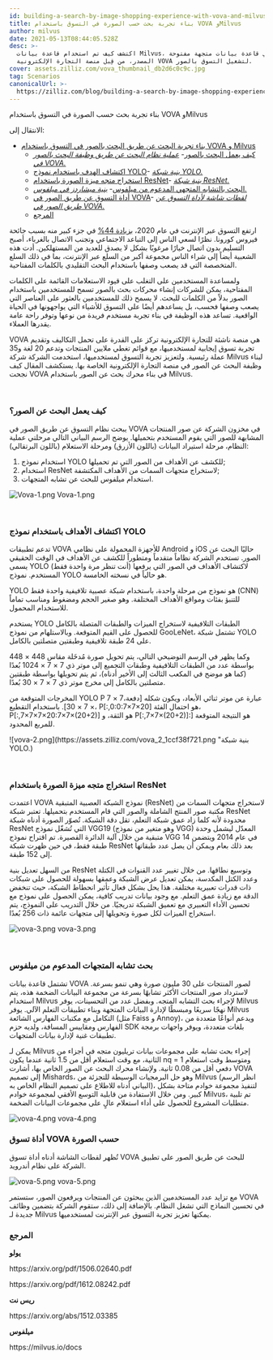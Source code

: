 ```yaml
---
id: building-a-search-by-image-shopping-experience-with-vova-and-milvus.md
title: بناء تجربة بحث حسب الصورة في التسوق باستخدام VOVA وMilvus
author: milvus
date: 2021-05-13T08:44:05.528Z
desc: >-
  اكتشف كيف تم استخدام قاعدة بيانات Milvus، وهي قاعدة بيانات متجهة مفتوحة
  المصدر، من قِبل منصة التجارة الإلكترونية VOVA لتشغيل التسوق بالصور.
cover: assets.zilliz.com/vova_thumbnail_db2d6c0c9c.jpg
tag: Scenarios
canonicalUrl: >-
  https://zilliz.com/blog/building-a-search-by-image-shopping-experience-with-vova-and-milvus
---
```

<custom-h1>بناء تجربة بحث حسب الصورة في التسوق باستخدام VOVA وMilvus</custom-h1><p>الانتقال إلى:</p>
<ul>
<li><a href="#building-a-search-by-image-shopping-experience-with-vova-and-milvus">بناء تجربة البحث عن طريق البحث بالصور في التسوق باستخدام VOVA و Milvus</a><ul>
<li><a href="#how-does-image-search-work">كيف يعمل البحث بالصور</a>- <a href="#system-process-of-vovas-search-by-image-functionality"><em>عملية نظام البحث عن طريق وظيفة البحث بالصور في VOVA.</em></a></li>
<li><a href="#target-detection-using-the-yolo-model">اكتشاف الهدف باستخدام نموذج YOLO</a>- <a href="#yolo-network-architecture"><em>بنية شبكة YOLO.</em></a></li>
<li><a href="#image-feature-vector-extraction-with-resnet">استخراج متجه ميزة الصورة باستخدام ResNet</a>- <a href="#resnet-structure"><em>بنية شبكة ResNet.</em></a></li>
<li><a href="#vector-similarity-search-powered-by-milvus">البحث بالتشابه المتجهي المدعوم من ميلفوس</a>- <a href="#mishards-architecture-in-milvus"><em>بنية ميشاردز في ميلفوس.</em></a></li>
<li><a href="#vovas-shop-by-image-tool">أداة التسوق عن طريق الصور في VOVA</a>- <a href="#screenshots-of-vovas-search-by-image-shopping-tool"><em>لقطات شاشة لأداة التسوق عن طريق الصور في VOVA.</em></a></li>
<li><a href="#reference">المرجع</a></li>
</ul></li>
</ul>
<p>ارتفع التسوق عبر الإنترنت في عام 2020، <a href="https://www.digitalcommerce360.com/2021/02/15/ecommerce-during-coronavirus-pandemic-in-charts/">بزيادة 44%</a> في جزء كبير منه بسبب جائحة فيروس كورونا. نظرًا لسعي الناس إلى التباعد الاجتماعي وتجنب الاتصال بالغرباء، أصبح التسليم بدون اتصال خيارًا مرغوبًا بشكل لا يصدق للعديد من المستهلكين. أدت هذه الشعبية أيضاً إلى شراء الناس مجموعة أكبر من السلع عبر الإنترنت، بما في ذلك السلع المتخصصة التي قد يصعب وصفها باستخدام البحث التقليدي بالكلمات المفتاحية.</p>
<p>ولمساعدة المستخدمين على التغلب على قيود الاستعلامات القائمة على الكلمات المفتاحية، يمكن للشركات إنشاء محركات بحث بالصور تسمح للمستخدمين باستخدام الصور بدلاً من الكلمات للبحث. لا يسمح ذلك للمستخدمين بالعثور على العناصر التي يصعب وصفها فحسب، بل يساعدهم أيضًا على التسوق للأشياء التي يواجهونها في الحياة الواقعية. تساعد هذه الوظيفة في بناء تجربة مستخدم فريدة من نوعها وتوفر راحة عامة يقدرها العملاء.</p>
<p>VOVA هي منصة ناشئة للتجارة الإلكترونية تركز على القدرة على تحمل التكاليف وتقديم تجربة تسوق إيجابية لمستخدميها، مع قوائم تغطي ملايين المنتجات وتدعم 20 لغة و35 عملة رئيسية. ولتعزيز تجربة التسوق لمستخدميها، استخدمت الشركة شركة Milvus لبناء وظيفة البحث عن الصور في منصة التجارة الإلكترونية الخاصة بها. يستكشف المقال كيف نجحت VOVA في بناء محرك بحث عن الصور باستخدام Milvus.</p>
<p><br/></p>
<h3 id="How-does-image-search-work" class="common-anchor-header">كيف يعمل البحث عن الصور؟</h3><p>يبحث نظام التسوق عن طريق الصور في VOVA في مخزون الشركة عن صور المنتجات المشابهة للصور التي يقوم المستخدم بتحميلها. يوضح الرسم البياني التالي مرحلتي عملية النظام، مرحلة استيراد البيانات (باللون الأزرق) ومرحلة الاستعلام (باللون البرتقالي):</p>
<ol>
<li>استخدام نموذج YOLO للكشف عن الأهداف من الصور التي تم تحميلها;</li>
<li>استخدام ResNet لاستخراج متجهات السمات من الأهداف المكتشفة;</li>
<li>استخدام ميلفوس للبحث عن تشابه المتجهات.</li>
</ol>
<p>
  
   <span class="img-wrapper"> <img translate="no" src="https://assets.zilliz.com/Vova_1_47ee6f2da9.png" alt="Vova-1.png" class="doc-image" id="vova-1.png" />
   </span> <span class="img-wrapper"> <span>Vova-1.png</span> </span></p>
<p><br/></p>
<h3 id="Target-detection-using-the-YOLO-model" class="common-anchor-header">اكتشاف الأهداف باستخدام نموذج YOLO</h3><p>تدعم تطبيقات VOVA للأجهزة المحمولة على نظامي Android و iOS حاليًا البحث عن الصور. تستخدم الشركة نظاماً متقدماً ومتطوراً للكشف عن الأهداف في الوقت الحقيقي يسمى YOLO (أنت تنظر مرة واحدة فقط) لاكتشاف الأهداف في الصور التي يرفعها المستخدم. نموذج YOLO هو حالياً في نسخته الخامسة.</p>
<p>YOLO هو نموذج من مرحلة واحدة، باستخدام شبكة عصبية تلافيفية واحدة فقط (CNN) للتنبؤ بفئات ومواقع الأهداف المختلفة. وهو صغير الحجم ومضغوط ومناسب تماماً للاستخدام المحمول.</p>
<p>يستخدم YOLO الطبقات التلافيفية لاستخراج الميزات والطبقات المتصلة بالكامل للحصول على القيم المتوقعة. وبالاستلهام من نموذج GooLeNet، تشتمل شبكة YOLO على 24 طبقة تلافيفية وطبقتين متصلتين بالكامل.</p>
<p>وكما يظهر في الرسم التوضيحي التالي، يتم تحويل صورة مُدخَلة مقاس 448 × 448 بواسطة عدد من الطبقات التلافيفية وطبقات التجميع إلى موتر ذي 7 × 7 × 1024 بُعدًا (كما هو موضح في المكعب الثالث إلى الأخير أدناه)، ثم يتم تحويلها بواسطة طبقتين متصلتين بالكامل إلى مخرج موتر ذي 7 × 7 × 30 بُعدًا.</p>
<p>المخرجات المتوقعة من YOLO P عبارة عن موتر ثنائي الأبعاد، ويكون شكله [دفعة،7 × 7 × 7 × 30]. باستخدام التقطيع، P[:,0:0:7×7×20] هو احتمال الفئة، P[:,7×7×7×20:7×7×(20+2)] هو الثقة، و P[:,7×7×(20+2)]:] هو النتيجة المتوقعة للمربع المحدود.</p>
<p>![vova-2.png](https://assets.zilliz.com/vova_2_1ccf38f721.png &quot;بنية شبكة YOLO.)</p>
<p><br/></p>
<h3 id="Image-feature-vector-extraction-with-ResNet" class="common-anchor-header">استخراج متجه ميزة الصورة باستخدام ResNet</h3><p>اعتمدت VOVA نموذج الشبكة العصبية المتبقية (ResNet) لاستخراج متجهات السمات من مكتبة صور المنتج الشاملة والصور التي قام المستخدم بتحميلها. تعتبر شبكة ResNet محدودة لأنه كلما زاد عمق شبكة التعلم، تقل دقة الشبكة. تُصوّر الصورة أدناه شبكة ResNet التي تُشغّل نموذج VGG19 (وهو متغير من نموذج VGG) المعدّل ليشمل وحدة متبقية من خلال آلية الدائرة القصيرة. تم اقتراح نموذج VGG في عام 2014 ويتضمن 14 طبقة فقط، في حين ظهرت شبكة ResNet بعد ذلك بعام ويمكن أن يصل عدد طبقاتها إلى 152 طبقة.</p>
<p>من السهل تعديل بنية ResNet وتوسيع نطاقها. من خلال تغيير عدد القنوات في الكتلة وعدد الكتل المكدسة، يمكن تعديل عرض الشبكة وعمقها بسهولة للحصول على شبكات ذات قدرات تعبيرية مختلفة. هذا يحل بشكل فعال تأثير انحطاط الشبكة، حيث تنخفض الدقة مع زيادة عمق التعلم. مع وجود بيانات تدريب كافية، يمكن الحصول على نموذج مع تحسين الأداء التعبيري مع تعميق الشبكة تدريجيًا. من خلال التدريب على النموذج، يتم استخراج الميزات لكل صورة وتحويلها إلى متجهات عائمة ذات 256 بُعدًا.</p>
<p>
  
   <span class="img-wrapper"> <img translate="no" src="https://assets.zilliz.com/vova_3_df4b810281.png" alt="vova-3.png" class="doc-image" id="vova-3.png" />
   </span> <span class="img-wrapper"> <span>vova-3.png</span> </span></p>
<p><br/></p>
<h3 id="Vector-similarity-search-powered-by-Milvus" class="common-anchor-header">بحث تشابه المتجهات المدعوم من ميلفوس</h3><p>تشتمل قاعدة بيانات VOVA لصور المنتجات على 30 مليون صورة وهي تنمو بسرعة. لاسترداد صور المنتجات الأكثر تشابهًا بسرعة من مجموعة البيانات الضخمة هذه، يتم استخدام Milvus لإجراء بحث التشابه المتجه. وبفضل عدد من التحسينات، يوفر Milvus نهجًا سريعًا ومبسطًا لإدارة البيانات المتجهة وبناء تطبيقات التعلم الآلي. يوفر Milvus التكامل مع مكتبات الفهارس الشائعة (مثل Faiss و Annoy)، ويدعم أنواعًا متعددة من الفهارس ومقاييس المسافة، ولديه حزم SDK بلغات متعددة، ويوفر واجهات برمجة تطبيقات غنية لإدارة بيانات المتجهات.</p>
<p>يمكن لـ Milvus إجراء بحث تشابه على مجموعات بيانات تريليون متجه في أجزاء من الثانية، مع وقت استعلام أقل من 1.5 ثانية عندما يكون nq = 1 ومتوسط وقت استعلام دفعي أقل من 0.08 ثانية. ولإنشاء محرك البحث عن الصور الخاص بها، أشارت VOVA إلى تصميم Mishards، وهو حل البرمجيات الوسيطة للتجزئة من Milvus (انظر الرسم البياني أدناه للاطلاع على تصميم النظام الخاص به)، لتنفيذ مجموعة خوادم متاحة بشكل كبير. ومن خلال الاستفادة من قابلية التوسع الأفقي لمجموعة خوادم Milvus، تم تلبية متطلبات المشروع للحصول على أداء استعلام عالٍ على مجموعات البيانات الضخمة.</p>
<p>
  
   <span class="img-wrapper"> <img translate="no" src="https://assets.zilliz.com/vova_4_e305f1955c.png" alt="vova-4.png" class="doc-image" id="vova-4.png" />
   </span> <span class="img-wrapper"> <span>vova-4.png</span> </span></p>
<h3 id="VOVAs-shop-by-image-tool" class="common-anchor-header">أداة تسوق VOVA حسب الصورة</h3><p>تُظهر لقطات الشاشة أدناه أداة تسوق VOVA للبحث عن طريق الصور على تطبيق الشركة على نظام أندرويد.</p>
<p>
  
   <span class="img-wrapper"> <img translate="no" src="https://assets.zilliz.com/vova_5_c4c25a3bae.png" alt="vova-5.png" class="doc-image" id="vova-5.png" />
   </span> <span class="img-wrapper"> <span>vova-5.png</span> </span></p>
<p>مع تزايد عدد المستخدمين الذين يبحثون عن المنتجات ويرفعون الصور، ستستمر VOVA في تحسين النماذج التي تشغل النظام. بالإضافة إلى ذلك، ستقوم الشركة بتضمين وظائف جديدة لـ Milvus يمكنها تعزيز تجربة التسوق عبر الإنترنت لمستخدميها.</p>
<h3 id="Reference" class="common-anchor-header">المرجع</h3><p><strong>يولو</strong></p>
<p>https://arxiv.org/pdf/1506.02640.pdf</p>
<p>https://arxiv.org/pdf/1612.08242.pdf</p>
<p><strong>ريس نت</strong></p>
<p>https://arxiv.org/abs/1512.03385</p>
<p><strong>ميلفوس</strong></p>
<p>https://milvus.io/docs</p>
